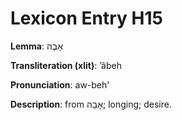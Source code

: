 # Lexicon Entry H15

**Lemma**: אָבֶה

**Transliteration (xlit)**: ʼâbeh

**Pronunciation**: aw-beh'

**Description**:
from אָבָה; longing; desire.
